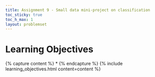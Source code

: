 ```yaml
---
title: Assignment 9 - Small data mini-project on classification
toc_sticky: true 
toc_h_max: 1
layout: problemset
---
```


# Learning Objectives

{% capture content %}
* 
{% endcapture %}
{% include learning_objectives.html content=content %}

